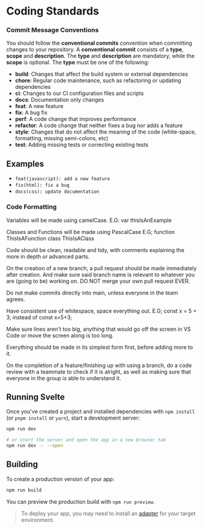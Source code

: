 # Coding Standards

### Commit Message Conventions

You should follow the **conventional commits** convention when committing changes to your repository. A **conventional commit** consists of a **type**, **scope** and **description**. The **type** and **description** are mandatory, while the **scope** is optional. The **type** must be one of the following:

- **build**: Changes that affect the build system or external dependencies
- **chore**: Regular code maintenance, such as refactoring or updating dependencies
- **ci**: Changes to our CI configuration files and scripts
- **docs**: Documentation only changes
- **feat**: A new feature
- **fix**: A bug fix
- **perf**: A code change that improves performance
- **refactor**: A code change that neither fixes a bug nor adds a feature
- **style**: Changes that do not affect the meaning of the code (white-space, formatting, missing semi-colons, etc)
- **test**: Adding missing tests or correcting existing tests

## Examples

- `feat(javascript): add a new feature`
- `fix(html): fix a bug`
- `docs(css): update documentation`

### Code Formatting

Variables will be made using camelCase.
E.G: var thisIsAnExample

Classes and Functions will be made using PascalCase
E.G; function ThisIsAFunction
class ThisIsAClass

Code should be clean, readable and tidy, with comments explaining the more in depth or advanced parts.

On the creation of a new branch, a pull request should be made immediately after creation. And make sure said branch name is relevant to whatever you are (going to be) working on. DO NOT merge your own pull request EVER.

Do not make commits directly into main, unless everyone in the team agrees. 

Have consistent use of whitespace, space everything out.
E.G; const x = 5 + 3; instead of const x=5+3;

Make sure lines aren't too big, anything that would go off the screen in VS Code or move the screen along is too long.

Everything should be made in its simplest form first, before adding more to it.

On the completion of a feature/finishing up with using a branch, do a code review with a teammate to check if it is alright, as well as making sure that everyone in the group is able to understand it.


## Running Svelte

Once you've created a project and installed dependencies with `npm install` (or `pnpm install` or `yarn`), start a development server:

```bash
npm run dev

# or start the server and open the app in a new browser tab
npm run dev -- --open
```

## Building

To create a production version of your app:

```bash
npm run build
```

You can preview the production build with `npm run preview`.

> To deploy your app, you may need to install an [adapter](https://kit.svelte.dev/docs/adapters) for your target environment.

